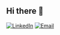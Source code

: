 ## Hi there 👋

[![LinkedIn](https://img.shields.io/badge/LinkedIn-blue?style=flat&logo=linkedin)](www.linkedin.com/in/carlos-e-valverde)
[![Email](https://img.shields.io/badge/Email-red?style=flat&logo=gmail)](mailto:cvalverde96@gmail.com)
